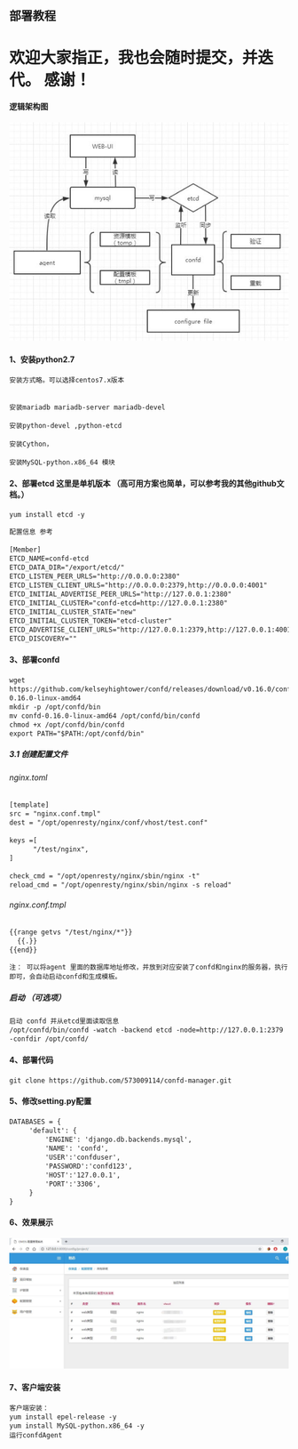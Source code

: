 ## 部署教程
# 欢迎大家指正，我也会随时提交，并迭代。 感谢！


#### 逻辑架构图 
![image](https://github.com/573009114/confd-manager/blob/master/pic/jiagoutu.jpg)

#### 1、安装python2.7
```
安装方式略。可以选择centos7.x版本


安装mariadb mariadb-server mariadb-devel

安装python-devel ,python-etcd

安装Cython，

安装MySQL-python.x86_64 模块
```

#### 2、部署etcd 这里是单机版本 （高可用方案也简单，可以参考我的其他github文档。）
```
yum install etcd -y 
```
```
配置信息 参考

[Member]
ETCD_NAME=confd-etcd
ETCD_DATA_DIR="/export/etcd/"
ETCD_LISTEN_PEER_URLS="http://0.0.0.0:2380"
ETCD_LISTEN_CLIENT_URLS="http://0.0.0.0:2379,http://0.0.0.0:4001"
ETCD_INITIAL_ADVERTISE_PEER_URLS="http://127.0.0.1:2380"
ETCD_INITIAL_CLUSTER="confd-etcd=http://127.0.0.1:2380"
ETCD_INITIAL_CLUSTER_STATE="new"
ETCD_INITIAL_CLUSTER_TOKEN="etcd-cluster"
ETCD_ADVERTISE_CLIENT_URLS="http://127.0.0.1:2379,http://127.0.0.1:4001"
ETCD_DISCOVERY=""

```

#### 3、部署confd
```
wget https://github.com/kelseyhightower/confd/releases/download/v0.16.0/confd-0.16.0-linux-amd64
mkdir -p /opt/confd/bin
mv confd-0.16.0-linux-amd64 /opt/confd/bin/confd
chmod +x /opt/confd/bin/confd
export PATH="$PATH:/opt/confd/bin"
```
 
##### 3.1 创建配置文件
###### nginx.toml
```
[template]
src = "nginx.conf.tmpl"
dest = "/opt/openresty/nginx/conf/vhost/test.conf"

keys =[
      "/test/nginx",
]

check_cmd = "/opt/openresty/nginx/sbin/nginx -t"
reload_cmd = "/opt/openresty/nginx/sbin/nginx -s reload"

```
###### nginx.conf.tmpl
```
{{range getvs "/test/nginx/*"}}
  {{.}}
{{end}}

```

```
注： 可以将agent 里面的数据库地址修改，并放到对应安装了confd和nginx的服务器，执行即可，会自动启动confd和生成模板。
```
##### 启动 （可选项） 
```
启动 confd 并从etcd里面读取信息
/opt/confd/bin/confd -watch -backend etcd -node=http://127.0.0.1:2379 -confdir /opt/confd/
```

#### 4、部署代码
```
git clone https://github.com/573009114/confd-manager.git
```
#### 5、修改setting.py配置
```
DATABASES = {
     'default': {
         'ENGINE': 'django.db.backends.mysql',
         'NAME': 'confd',
         'USER':'confduser',
         'PASSWORD':'confd123',
         'HOST':'127.0.0.1',
         'PORT':'3306',
     }
}

```

#### 6、效果展示
![image](https://github.com/573009114/confd-manager/blob/master/pic/zhanshi.jpg)


#### 7、客户端安装
```
客户端安装：
yum install epel-release -y
yum install MySQL-python.x86_64 -y
运行confdAgent
```
 
